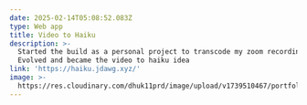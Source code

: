 ```yaml
---
date: 2025-02-14T05:08:52.083Z
type: Web app
title: Video to Haiku
description: >-
  Started the build as a personal project to transcode my zoom recordings.
  Evolved and became the video to haiku idea
link: 'https://haiku.jdawg.xyz/'
image: >-
  https://res.cloudinary.com/dhuk11prd/image/upload/v1739510467/portfolio-tina/og-image_gpuicr.png
---
```


